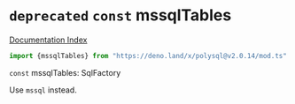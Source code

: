 # `deprecated` `const` mssqlTables

[Documentation Index](../README.md)

```ts
import {mssqlTables} from "https://deno.land/x/polysql@v2.0.14/mod.ts"
```

`const` mssqlTables: SqlFactory

Use `mssql` instead.

